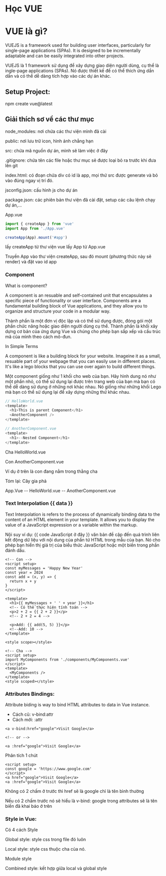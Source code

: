 # Học VUE

# VUE là gì?

VUEJS is a framework used for building user interfaces, particularly for single-page applications (SPAs). It is designed to be incrementally adaptable and can be easily integrated into other projects.

VUEJS là 1 framework sử dụng để xây dựng giao diện người dùng, cụ thể là ingle-page applications (SPAs). Nó được thiết kế để có thể thích ứng dần dần và có thể dễ dàng tích hợp vào các dự án khác.

## Setup Project:

npm create vue@latest

## Giải thích sơ về các thư mục

node_modules: nơi chứa các thư viện mình đã cài

public: nơi lưu trữ icon, hình ảnh chẳng hạn

src: chứa mã nguồn dự án, mình sẽ làm việc ở đây

.gitignore: chứa tên các file hoặc thư mục sẽ được loại bỏ ra trước khi đưa lên git

index.html: có đoạn chứa div có id là app, mọi thứ src được generate và bỏ vào đúng ngay vị trí đó.

jsconfig.json: cấu hình js cho dự án

package.json: các phiên bản thư viện đã cài đặt, setup các câu lệnh chạy dự án,...

App.vue

```js
import { createApp } from 'vue'
import App from './App.vue'

createApp(App).mount('#app')
```

lấy createApp từ thư viện vue
lấy App từ App.vue

Truyền App vào thư viện createApp, sau đó mount (phương thức này sẽ render) và đặt vao id app

### Component

What is component?

A component is an resuable and self-contained unit that encapsulates a specific piece of functionality or user interface. Components are a fundamental building block of Vue applications, and they allow you to organize and structure your code in a modular way.

Thành phần là một đơn vị độc lập và có thể sử dụng được, đóng gói một phần chức năng hoặc giao diện người dùng cụ thể. Thành phần là khối xây dựng cơ bản của ứng dụng Vue và chúng cho phép bạn sắp xếp và cấu trúc mã của mình theo cách mô-đun.

In Simple Terms

A component is like a building block for your website. Imageine it as a small, resuable part of your webpage that you can easily use in different places. It's like a lego blocks that you can use over again to build different things.

Một component giống như 1 khối cho web của bạn. Hãy hình dung nó như một phần nhỏ, có thể sử dụng lại được trên trang web của bạn mà bạn có thể dễ dàng sử dụng ở những nơi khác nhau. Nó giống như những khối Lego mà bạn có thể sử dụng lại để xây dựng những thứ khác nhau.

```js
// HelloWorld.vue
<template>
  <h1>This is parent Component</h1>
  <AnotherComponent />
</template>
```

```js
// AnotherComponent.vue
<template>
  <h1>--Nested Component</h1>
</template>
```

Cha HelloWorld.vue

Con AnotherComponent.vue

Ví dụ ở trên là con đang nằm trong thằng cha

Tóm lại: Cây gia phả

App.Vue
-- HelloWorld.vue
-- AnotherComponent.vue

### Text Interpolation {{ data }}

Text Interpolation is refers to the process of dynamically binding data to the content of an HTML element in your template. It allows you to display the value of a JavaScript expression or a variable within the markup.

Nội suy ví dụ: {{ code JavaScript ở đây }} văn bản đề cập đến quá trình liên kết động dữ liệu với nội dung của phần tử HTML trong mẫu của bạn. Nó cho phép bạn hiển thị giá trị của biểu thức JavaScript hoặc một biến trong phần đánh dấu.

```vue
<!-- Con -->
<script setup>
const myMessages = 'Happy New Year'
const year = 2024
const add = (x, y) => {
  return x + y
}
</script>

<template>
  <h1>{{ myMessages + ' ' + year }}</h1>
  <!-- Có thể thực hiện tính toán -->
  <p>2 + 2 = {{ 2 + 2 }}</p>
  <!-- 2 + 2 = 4 -->

  <p>Add: {{ add(5, 5) }}</p>
  <!--Add: 10 -->
</template>

<style scope></style>

<!-- Cha -->
<script setup>
import MyComponents from './components/MyComponents.vue'
</script>
<template>
  <MyComponents />
</template>
<style scoped></style>
```

### Attributes Bindings:

Attribute biding is way to bind HTML attributes to data in Vue instance.

- Cách cũ: v-bind:attr
- Cách mới: :attr

```vue
<a v-bind:href="google">Visit Google</a>

<!-- or -->

<a :href="google">Visit Google</a>
```

Phân tích 1 chút

```vue
<script setup>
const google = 'https://www.google.com'
</script>
<a href="google">Visit Google</a>
<a :href="google">Visit Google</a>
```

Không có 2 chấm ở trước thì href sẽ là google chỉ là tên bình thường

Nếu có 2 chấm trước nó sẽ hiểu là v-bind: google trong attributes sẽ là tên biến đã khai báo ở trên

### Style in Vue:

Có 4 cách Style

Global style: style css trong file đó luôn

Local style: style css thuộc cha của nó.

Module style

Combined style: kết hợp giữa local và global style



